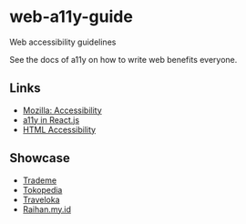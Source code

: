 # web-a11y-guide
Web accessibility guidelines

See the docs of a11y on how to write web benefits everyone.

Links
-----

- [Mozilla: Accessibility][1]
- [a11y in React.js][2]
- [HTML Accessibility][3]

[1]: https://developer.mozilla.org/en-US/docs/Web/Accessibility
[2]: https://legacy.reactjs.org/docs/accessibility.html
[3]: https://www.w3schools.com/html/html_accessibility.asp

Showcase
-----

- [Trademe][1]
- [Tokopedia][2]
- [Traveloka][3]
- [Raihan.my.id][4]

[1]: https://www.trademe.co.nz/
[2]: https://www.tokopedia.com/
[3]: https://www.traveloka.com/
[4]: https://raihan.my.id/
